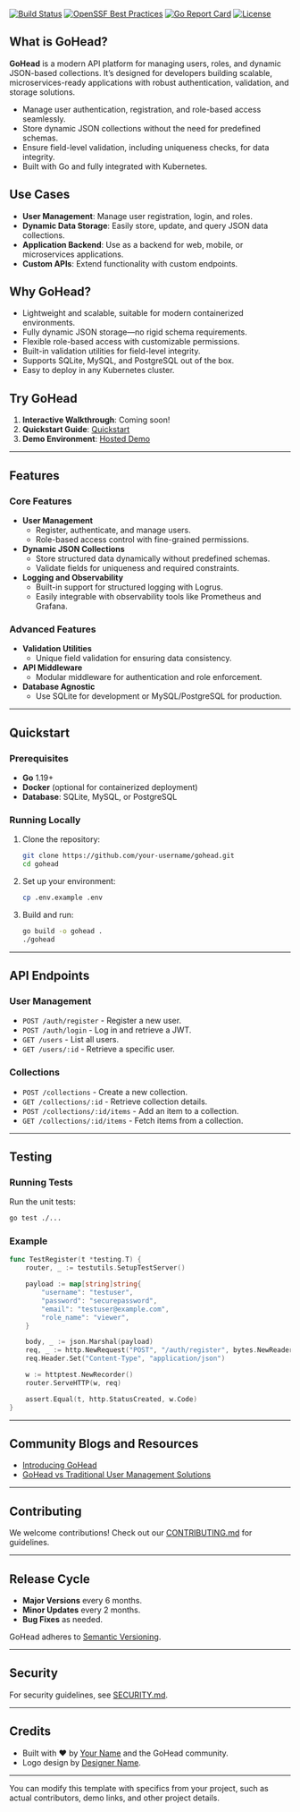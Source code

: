 <!-- markdownlint-disable-next-line MD041 -->
[![Build Status](https://github.com/your-username/gohead/actions/workflows/build.yml/badge.svg?branch=main)](https://github.com/your-username/gohead/actions/workflows/build.yml?query=branch%3Amain)
[![OpenSSF Best Practices](https://bestpractices.coreinfrastructure.org/projects/XXXX/badge)](https://bestpractices.coreinfrastructure.org/projects/XXXX)
[![Go Report Card](https://goreportcard.com/badge/github.com/your-username/gohead)](https://goreportcard.com/report/github.com/your-username/gohead)
[![License](https://img.shields.io/github/license/your-username/gohead)](LICENSE.md)

## What is GoHead?

**GoHead** is a modern API platform for managing users, roles, and dynamic JSON-based collections. It’s designed for developers building scalable, microservices-ready applications with robust authentication, validation, and storage solutions.

* Manage user authentication, registration, and role-based access seamlessly.
* Store dynamic JSON collections without the need for predefined schemas.
* Ensure field-level validation, including uniqueness checks, for data integrity.
* Built with Go and fully integrated with Kubernetes.

## Use Cases

- **User Management**: Manage user registration, login, and roles.
- **Dynamic Data Storage**: Easily store, update, and query JSON data collections.
- **Application Backend**: Use as a backend for web, mobile, or microservices applications.
- **Custom APIs**: Extend functionality with custom endpoints.

## Why GoHead?

- Lightweight and scalable, suitable for modern containerized environments.
- Fully dynamic JSON storage—no rigid schema requirements.
- Flexible role-based access with customizable permissions.
- Built-in validation utilities for field-level integrity.
- Supports SQLite, MySQL, and PostgreSQL out of the box.
- Easy to deploy in any Kubernetes cluster.

## Try GoHead

1. **Interactive Walkthrough**: Coming soon!
2. **Quickstart Guide**: [Quickstart](docs/quickstart.md)
3. **Demo Environment**: [Hosted Demo](https://demo.gohead.io)

---

## Features

### Core Features
- **User Management**
  - Register, authenticate, and manage users.
  - Role-based access control with fine-grained permissions.
- **Dynamic JSON Collections**
  - Store structured data dynamically without predefined schemas.
  - Validate fields for uniqueness and required constraints.
- **Logging and Observability**
  - Built-in support for structured logging with Logrus.
  - Easily integrable with observability tools like Prometheus and Grafana.

### Advanced Features
- **Validation Utilities**
  - Unique field validation for ensuring data consistency.
- **API Middleware**
  - Modular middleware for authentication and role enforcement.
- **Database Agnostic**
  - Use SQLite for development or MySQL/PostgreSQL for production.

---

## Quickstart

### Prerequisites
- **Go** 1.19+
- **Docker** (optional for containerized deployment)
- **Database**: SQLite, MySQL, or PostgreSQL

### Running Locally
1. Clone the repository:
   ```bash
   git clone https://github.com/your-username/gohead.git
   cd gohead
   ```

2. Set up your environment:
   ```bash
   cp .env.example .env
   ```

3. Build and run:
   ```bash
   go build -o gohead .
   ./gohead
   ```

---

## API Endpoints

### User Management
- `POST /auth/register` - Register a new user.
- `POST /auth/login` - Log in and retrieve a JWT.
- `GET /users` - List all users.
- `GET /users/:id` - Retrieve a specific user.

### Collections
- `POST /collections` - Create a new collection.
- `GET /collections/:id` - Retrieve collection details.
- `POST /collections/:id/items` - Add an item to a collection.
- `GET /collections/:id/items` - Fetch items from a collection.

---

## Testing

### Running Tests
Run the unit tests:
```bash
go test ./...
```

### Example
```go
func TestRegister(t *testing.T) {
    router, _ := testutils.SetupTestServer()

    payload := map[string]string{
        "username": "testuser",
        "password": "securepassword",
        "email": "testuser@example.com",
        "role_name": "viewer",
    }

    body, _ := json.Marshal(payload)
    req, _ := http.NewRequest("POST", "/auth/register", bytes.NewReader(body))
    req.Header.Set("Content-Type", "application/json")

    w := httptest.NewRecorder()
    router.ServeHTTP(w, req)

    assert.Equal(t, http.StatusCreated, w.Code)
}
```

---

## Community Blogs and Resources

- [Introducing GoHead](https://medium.com/@your-username/introducing-gohead-a-modern-user-management-api-123456)
- [GoHead vs Traditional User Management Solutions](https://medium.com/@your-username/comparison-gohead-567890)

---

## Contributing

We welcome contributions! Check out our [CONTRIBUTING.md](CONTRIBUTING.md) for guidelines.

---

## Release Cycle

- **Major Versions** every 6 months.
- **Minor Updates** every 2 months.
- **Bug Fixes** as needed.

GoHead adheres to [Semantic Versioning](https://semver.org).

---

## Security

For security guidelines, see [SECURITY.md](SECURITY.md).

---

## Credits

- Built with ❤️ by [Your Name](https://github.com/your-username) and the GoHead community.
- Logo design by [Designer Name](https://designer-portfolio.com).

--- 

You can modify this template with specifics from your project, such as actual contributors, demo links, and other project details.